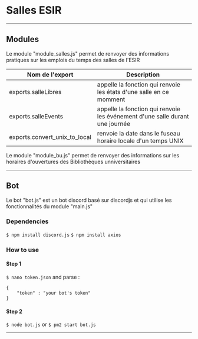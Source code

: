 # Salles ESIR

---

## Modules

Le module "module_salles.js" permet de renvoyer des informations pratiques sur les emplois du temps des salles de l'ESIR

| Nom de l'export | Description |
| --- | --- |
| exports.salleLibres | appelle la fonction qui renvoie les états d'une salle en ce momment |
| exports.salleEvents | appelle la fonction qui renvoie les événement d'une salle durant une journée |
| exports.convert_unix_to_local | renvoie la date dans le fuseau horaire locale d'un temps UNIX |

Le module "module_bu.js" permet de renvoyer des informations sur les horaires d'ouvertures des Bibliothèques unniversitaires

---

## Bot

Le bot "bot.js" est un bot discord basé sur discordjs et qui utilise les fonctionnalités du module "main.js"

### Dependencies

`$ npm install discord.js`
`$ npm install axios`

### How to use

#### Step 1

`$ nano token.json` and parse :
```
{
    "token" : "your bot's token"
}
```

#### Step 2

`$ node bot.js`
or
`$ pm2 start bot.js`

---
